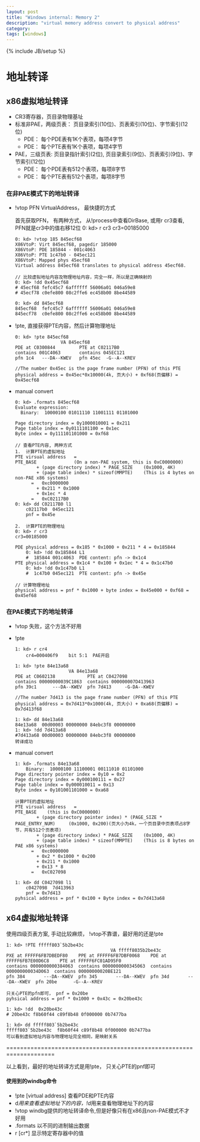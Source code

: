 ```yaml
---
layout: post
title: "Windows internal: Memory 2"
description: "virtual memory address convert to physical address"
category: 
tags: [windows]
---
```

{% include JB/setup %}

#   地址转译

##  x86虚拟地址转译
*   CR3寄存器，页目录物理基址
*   标准非PAE，两级页表： 页目录索引(10位)、页表索引(10位)、字节索引(12位)
    *   PDE： 每个PDE表有1K个表项，每项4字节
    *   PDE： 每个PTE表有1K个表项，每项4字节
*   PAE，三级页表:  页目录指针索引(2位), 页目录索引(9位)、页表索引(9位)、字节索引(12位)
    *   PDE： 每个PDE表有512个表项，每项8字节
    *   PDE： 每个PTE表有512个表项，每项8字节

###  在非PAE模式下的地址转译
*   !vtop PFN VirtualAddress， 最快捷的方式

	首先获取PFN， 有两种方式， 从!process中查看DirBase, 或用r cr3查看, PFN就是cr3中的值右移12位
        0: kd> r cr3
        cr3=00185000

        0: kd> !vtop 185 845ecf68 
        X86VtoP: Virt 845ecf68, pagedir 185000
        X86VtoP: PDE 185844 - 001c4063
        X86VtoP: PTE 1c47b0 - 045ec121
        X86VtoP: Mapped phys 45ecf68
        Virtual address 845ecf68 translates to physical address 45ecf68.
        
        // 比较虚拟地址内容及物理地址内容，完全一样，所以是正确映射的
        0: kd> !dd 0x45ecf68
        # 45ecf68 fefc45c7 6affffff 56006a01 046a59e8
        # 45ecf78 c0efe800 08c2ffe6 ec458b00 8be44589

        0: kd> dd 845ecf68 
        845ecf68  fefc45c7 6affffff 56006a01 046a59e8
        845ecf78  c0efe800 08c2ffe6 ec458b00 8be44589
        
*   !pte, 直接获得PTE内容，然后计算物理地址 

        0: kd> !pte 845ecf68 
                         VA 845ecf68
        PDE at C0300844         PTE at C02117B0
        contains 001C4063       contains 045EC121
        pfn 1c4   ---DA--KWEV   pfn 45ec  -G--A--KREV

        //The number 0x45ec is the page frame number (PFN) of this PTE
        physical address = 0x45ec*0x10000(4k, 页大小) + 0xf68(页偏移) = 0x45ecf68
        
*   manual convert

        0: kd> .formats 845ecf68 
        Evaluate expression:
          Binary:  10000100 01011110 11001111 01101000

        Page directory index = 0y1000010001 = 0x211
        Page table index = 0y0111101100 = 0x1ec
        Byte index = 0y111101101000 = 0xf68

        // 查看PTE内容, 两种方式
        1.  计算PTE的虚拟地址 
        PTE virsual address   =   
		PTE_BASE              (On a non-PAE system, this is 0xC0000000)
                + (page directory index) * PAGE_SIZE    (0x1000, 4K)
                + (page table index) * sizeof(MMPTE)    (This is 4 bytes on non-PAE x86 systems)
              =   0xc0000000
                + 0x211 * 0x1000
                + 0x1ec * 4
              =   0xC02117B0
        0: kd> dd C02117B0 l1
            c02117b0  045ec121
            pnf = 0x45e

        2.  计算PTE的物理地址
        0: kd> r cr3
        cr3=00185000

        PDE physical address = 0x185 * 0x1000 + 0x211 * 4 = 0x185844
            0: kd> !dd 0x185844 L1
            #  185844 001c4063  PDE content: pfn -> 0x1c4
        PTE physical address = 0x1c4 * 0x100 + 0x1ec * 4 = 0x1c47b0
            0: kd> !dd 0x1c47b0 L1
            #  1c47b0 045ec121  PTE content: pfn -> 0x45e
        
        // 计算物理地址
        physical address = pnf * 0x1000 + byte index = 0x45e000 + 0xf68 = 0x45ef68
        
###  在PAE模式下的地址转译
*   !vtop   失败，这个方法不好用
*   !pte

        1: kd> r cr4
            cr4=000406f9    bit 5:1  PAE开启
    
        1: kd> !pte 84e13a68 
                            VA 84e13a68
        PDE at C0602138            PTE at C0427098
        contains 00000000039C1863  contains 000000007D413963
        pfn 39c1      ---DA--KWEV  pfn 7d413     -G-DA--KWEV

        //The number 7d413 is the page frame number (PFN) of this PTE
        physical address = 0x7d413*0x1000(4k, 页大小) + 0xa68(页偏移) = 0x7d413f68

        1: kd> dd 84e13a68 
        84e13a68  00d00003 00000000 84ebc3f8 00000000
        1: kd> !dd 7d413a68
        #7d413a68 00d00003 00000000 84ebc3f8 00000000
        转译成功

*   manual convert

        1: kd> .formats 84e13a68 
            Binary:  10000100 11100001 00111010 01101000
        Page directory pointer index = 0y10 = 0x2
        Page directory index = 0y000100111 = 0x27
        Page table index = 0y000010011 = 0x13
        Byte index = 0y101001101000 = 0xa68

        计算PTE的虚拟地址 
        PTE virsual address   =   
		PTE_BASE 	(this is 0xC0000000)
                + (page directory pointer index) * (PAGE_SIZE * PAGE_ENTRY_NUM)     (0x1000, 0x200)(页大小为4k，一个页目录中页表项占8字节，共有512个页表项)
                + (page directory index) * PAGE_SIZE    (0x1000, 4K)
                + (page table index) * sizeof(MMPTE)    (This is 8 bytes on PAE x86 systems)
              =   0xc0000000
                + 0x2 * 0x1000 * 0x200
                + 0x211 * 0x1000
                + 0x13 * 8
              =   0xC027098

        1: kd> dd C0427098 l1
            c0427098  7d413963
            pnf = 0x7d413
        pyhsical address = pnf * 0x100 + Byte index = 0x7d413a68


##  x64虚拟地址转译
使用四级页表方案, 手动比较麻烦， !vtop不靠谱，最好用的还是!pte

    1: kd> !PTE fffff803`5b2be43c
                                           VA fffff8035b2be43c
    PXE at FFFFF6FB7DBEDF80    PPE at FFFFF6FB7DBF0068    PDE at FFFFF6FB7E00D6C8    PTE at FFFFF6FC01AD95F0
    contains 0000000000384063  contains 0000000000345063  contains 000000000034D063  contains 00000000020BE121
    pfn 384       ---DA--KWEV  pfn 345       ---DA--KWEV  pfn 34d       ---DA--KWEV  pfn 20be      -G--A--KREV

    只关心PTE的pfn即可， pnf = 0x20be
    pyhsical address = pnf * 0x1000 + 0x43c = 0x20be43c
    
    1: kd> !dd  0x20be43c
    # 20be43c f8b60f44 c89f8b48 0f000000 0b7477ba

    1: kd> dd fffff803`5b2be43c
    fffff803`5b2be43c  f8b60f44 c89f8b48 0f000000 0b7477ba
    可以看到虚拟地址内容与物理地址完全相同，是映射关系

====================================================================

以上看到，最好的地址转译方式是用!pte， 只关心PTE的pnf即可

#### 使用到的windbg命令

* 	!pte [virtual address]  查看PDE和PTE内容
*	d*用来查看虚拟地址下的内容，!d*用来查看物理地址下的内容
*	!vtop windbg提供的地址转译命令,但是好像只有在x86且non-PAE模式不才好用
*	.formats  以不同的进制输出数据
*	r [cr*]  显示特定寄存器中的值


